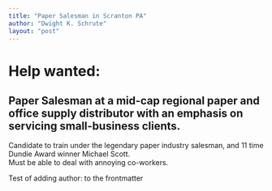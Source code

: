 ```yaml
---
title: "Paper Salesman in Scranton PA"
author: "Dwight K. Schrute"
layout: "post"
---
```


# Help wanted:
## Paper Salesman at a mid-cap regional paper and office supply distributor with an emphasis on servicing small-business clients.

Candidate to train under the legendary paper industry salesman, and 11 time Dundie Award winner Michael Scott.
<br>
Must be able to deal with annoying co-workers.









Test of adding author: to the frontmatter
